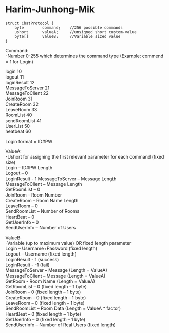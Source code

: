 # Harim-Junhong-Mik
```
struct ChatProtocol {  
	byte 		command;	//256 possible commands  
	ushort		valueA;		//unsigned short custom-value  
	byte[]		valueB;		//Variable sized value  
}  
```
  
Command:  
-Number 0-255 which determines the command type (Example: commend = 1 for Login)      

login           10  
logout          11  
loginResult     12  
MessageToServer 21  
MessageToClient 22  
JoinRoom        31  
CreateRoom      32  
LeaveRoom       33  
RoomList        40  
sendRoomList    41  
UserList        50  
heatbeat        60  

Login format = ID#PW  
  
  
ValueA:  
-Ushort for assigning the first relevant parameter for each command (fixed size)  
Login – ID#PW Length  
Logout – 0  
LoginResult - 1
MessageToServer – Message Length  
MessageToClient – Message Length  
GetRoomList – 0  
JoinRoom – Room Number  
CreateRoom – Room Name Length  
LeaveRoom – 0  
SendRoomList – Number of Rooms  
HeartBeat – 0  
GetUserInfo – 0  
SendUserInfo – Number of Users  
  
ValueB:  
-Variable (up to maximum value) OR fixed length parameter  
Login – Username+Password (fixed length)  
Logout – Username (fixed length)  
LoginResult - 1 (success)  
LoginResult - -1 (fail)   
MessageToServer – Message (Length = ValueA)  
MessageToClient – Message (Length = ValueA)  
GetRoom - Room Name (Length = ValueA)  
GetRoomList – 0 (fixed length – 1 byte)  
JoinRoom – 0 (fixed length – 1 byte)  
CreateRoom – 0 (fixed length – 1 byte)  
LeaveRoom – 0 (fixed length – 1 byte)  
SendRoomList – Room Data (Length = ValueA * factor)  
HeartBeat – 0 (fixed length – 1 byte)  
GetUserInfo – 0 (fixed length – 1 byte)  
SendUserInfo – Number of Real Users (fixed length)  


